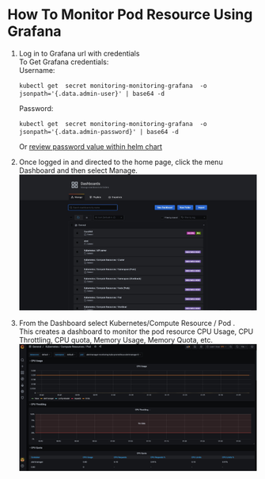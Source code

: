 # How To Monitor Pod Resource Using Grafana

1. Log in to Grafana url with credentials \
    To Get Grafana credentials: \
    Username:

    ```shell
    kubectl get  secret monitoring-monitoring-grafana  -o jsonpath='{.data.admin-user}' | base64 -d
    ```

    Password:

    ```shell
    kubectl get  secret monitoring-monitoring-grafana  -o jsonpath='{.data.admin-password}' | base64 -d
    ```

    Or [review password value within helm chart](https://repo1.dso.mil/platform-one/big-bang/apps/core/monitoring/-/blob/main/chart/values.yaml#L708)

1. Once logged in and directed to the home page, click the menu Dashboard and then select Manage. \
     ![Manage Dashboard Screenshot](../../assets/imgs/guides/grafana-dashboard-manage.jpeg)
1. From the Dashboard select Kubernetes/Compute Resource / Pod . \
     This creates a dashboard to monitor the pod resource CPU Usage, CPU Throttling, CPU quota, Memory Usage, Memory Quota, etc. \
     ![Pod Resource Grafana Screenshot](../../assets/imgs/guides/grafana-dashboard.jpeg)
